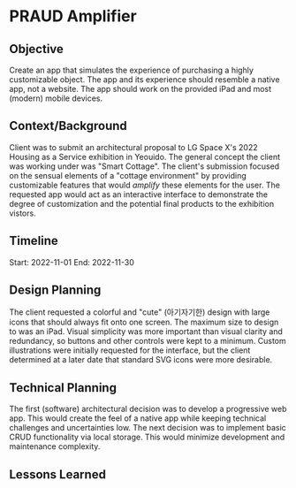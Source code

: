 # PRAUD Amplifier

## Objective

Create an app that simulates the experience of purchasing a highly customizable object. The app and its experience should resemble a native app, not a website. The app should work on the provided iPad and most (modern) mobile devices.

## Context/Background

Client was to submit an architectural proposal to LG Space X's 2022 Housing as a Service exhibition in Yeouido. The general concept the client was working under was "Smart Cottage". The client's submission focused on the sensual elements of a "cottage environment" by providing customizable features that would _amplify_ these elements for the user. The requested app would act as an interactive interface to demonstrate the degree of customization and the potential final products to the exhibition vistors.

## Timeline

Start: 2022-11-01
End: 2022-11-30

## Design Planning

The client requested a colorful and "cute" (아기자기한) design with large icons that should always fit onto one screen. The maximum size to design to was an iPad. Visual simplicity was more important than visual clarity and redundancy, so buttons and other controls were kept to a minimum. Custom illustrations were initially requested for the interface, but the client determined at a later date that standard SVG icons were more desirable.

## Technical Planning

The first (software) architectural decision was to develop a progressive web app. This would create the feel of a native app while keeping technical challenges and uncertainties low. The next decision was to implement basic CRUD functionality via local storage. This would minimize development and maintenance complexity.

## Lessons Learned
